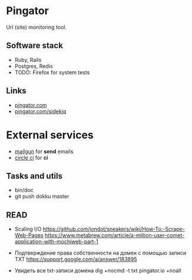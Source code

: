 # Pingator

Url (site) monitoring tool.

## Software stack

* Ruby, Rails
* Postgres, Redis
* TODO: Firefox for system tests

## Links

* [pingator.com](http://pingator.com)
* [pingator.com/sidekiq](http://pingator.com/sidekiq)

# External services

* [mailgun](http://mailgun.com) for __send__ emails
* [circle ci](http://circleci.com) for __ci__

## Tasks and utils

* bin/doc
* git push dokku master

## READ

* Scaling I/O
https://github.com/jondot/sneakers/wiki/How-To:-Scrape-Web-Pages
https://www.metabrew.com/article/a-million-user-comet-application-with-mochiweb-part-1

* Подтверждение права собственности на домен с помощью записи TXT
https://support.google.com/a/answer/183895

* Увидеть все txt-записи домена
dig +nocmd -t txt pingator.io +noall
